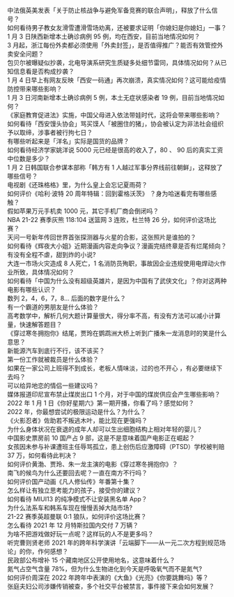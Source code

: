 中法俄英美发表「关于防止核战争与避免军备竞赛的联合声明」，释放了什么信号？  
如何看待男子教女友滑雪遭滑雪场劝离，还被要求证明「你媳妇是你媳妇」一事？  
1 月 3 日陕西新增本土确诊病例 95 例，均在西安，目前当地情况如何？  
3 月起，浙江每份外卖都必须使用「外卖封签」，是否值得推广？能否有效管控外卖安全问题？  
包贝尔被曝疑似抄袭，北电导演系研究生质疑多处细节雷同，具体情况如何？从已知信息看是否构成抄袭？  
1 月 4 日早上有网友反映「西安一码通」再次崩溃，真实情况如何？这可能给疫情防控带来哪些影响？  
1 月 3 日河南新增本土确诊病例 5 例，本土无症状感染者 19 例，目前当地情况如何？  
《家庭教育促进法》实施，中国父母进入依法带娃时代，这将会带来哪些影响？  
如何看待「西安馒头协会」骂买馍人「被圈住的猪」，协会被认定为非法社会组织予以取缔，涉事者被行拘七日？  
有哪些听起来是「洋名」实际是国货的品牌？  
如何看待经济学家姚洋说 5000 元已经是很高的收入了，80 、 90 后的真实工资中位数是多少？  
1 月 2 日韩国联合参谋本部称「韩方有 1 人越过军事分界线前往朝鲜」，这释放了哪些信号？  
电视剧《还珠格格》里，为什么皇上会忘记夏雨荷？  
如何评价《哈利·波特 20 周年特辑：回到霍格沃茨》 ？身为哈迷看完有哪些感触？  
假如苹果万元手机卖 1000 元，其它手机厂商会倒闭吗？  
NBA 21-22 赛季灰熊 118:104 送篮网 3 连败，杜兰特 26 分，如何评价这场比赛？  
天问一号新年传回世界首张探测器与火星的合影，这张照片是谁拍的？  
如何看待《辉夜大小姐》近期漫画内容走向争议？漫画完结终章是否有烂尾倾向？  
有没有全程不虐，甜到炸的小说?  
大连一市场火灾造成 8 人死亡，1 名消防员殉职，事故因企业违规使用电焊动火作业所致，具体情况如何？  
如何看待「中国为什么没有超级英雄片，是因为中国有了武侠文化」？你对这两种电影有哪些认识？  
数列 2，4，6，7，8… 后面的数字是什么？  
有一个霸道的男朋友是什么体验？  
高考数学中，解析几何大题计算量很大，得分率不高，有没有方法可以减小计算量，快速解答题目？  
《穿过寒冬拥抱你》结尾，贾玲在鹦鹉洲大桥上听到广播朱一龙消息时的笑是什么意思？  
新能源汽车到底行不行，该不该买？  
第一份工作就被裁员是什么体验？  
如果在一家公司上班得不到成长，老板人情味淡，过的也不开心 ，有必要继续下去吗？  
可以给异地恋的情侣一些建议吗？  
媒体报道印尼宣布禁止煤炭出口 1 个月，对于中国的煤炭供应会产生哪些影响？  
2022 年 1 月 1 日《你好星期六》第一期开播，你看了吗？感觉如何？  
2022 年，你最想尝试的极限运动是什么？为什么？  
《火影忍者》佐助若不叛逃木叶，能比现在更强吗？  
为什么身体状况在衰退的成年人却可以生出细胞结构上相对年轻的婴儿？  
中国影史票房前 10 国产占 9 部，这是不是意味着国产电影正在崛起？  
女孩因未参与补课遭班主任辱骂孤立，患上创伤后应激障碍（PTSD）学校被判赔 37 万，如何看待此判决？  
如何评价黄渤、贾玲、朱一龙主演的电影《穿过寒冬拥抱你》？  
南飞的候鸟为什么还要回去呢？一直在南方不行吗？  
如何评价国产动画《凡人修仙传》年番第十集？  
怎么样让有独立思考能力的孩子，接受你的建议？  
如何看待 MIUI13 的纯净模式不让安装黑名单 App？  
为什么法系车和韩系车现在慢慢丢掉大陆市场?  
21-22 赛季英超曼联 0:1 狼队，如何评价这场比赛？  
怎么看待 2021 年 12 月特斯拉国内交付 7 万辆？  
为啥不把游戏做好玩一点呢？这样玩的人不是更多吗？  
听完曹则贤老师 2021 年的跨年科学演讲「云端脚下——从一元二次方程到规范场论」的你，作何感想？  
民政部公布增补 15 个藏南地区公开使用地名，这意味着什么？  
氮气占空气含量 78%，但为什么生物进化到今天是呼吸氧气而不是氮气?  
如何评价周深在 2022 年跨年中表演的《大鱼》《光亮》《你要跳舞吗》等？  
张庭夫妇公司涉嫌传销被查，多个社交平台被禁言，事件接下来会如何发展？  

